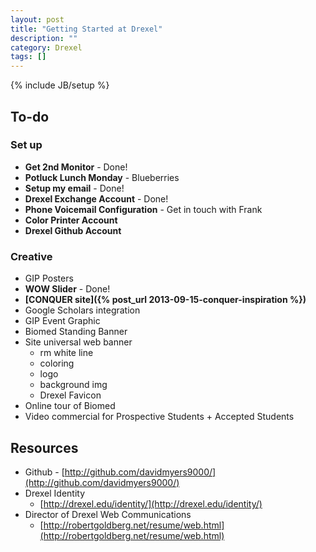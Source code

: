 ```yaml
---
layout: post
title: "Getting Started at Drexel"
description: ""
category: Drexel
tags: []
---
```

{% include JB/setup %}

## To-do

### Set up
- **Get 2nd Monitor** - Done!
- **Potluck Lunch Monday** - Blueberries
- **Setup my email** - Done!
- **Drexel Exchange Account** - Done!
- **Phone Voicemail Configuration** - Get in touch with Frank
- **Color Printer Account**
- **Drexel Github Account**

### Creative
- GIP Posters
- **WOW Slider** - Done!
- **[CONQUER site]({% post_url 2013-09-15-conquer-inspiration %})**
- Google Scholars integration
- GIP Event Graphic
- Biomed Standing Banner
- Site universal web banner
	- rm white line
	- coloring
	- logo
	- background img
	- Drexel Favicon
- Online tour of Biomed
- Video commercial for Prospective Students + Accepted Students

## Resources
- Github - [http://github.com/davidmyers9000/](http://github.com/davidmyers9000/)
- Drexel Identity 
	- [http://drexel.edu/identity/](http://drexel.edu/identity/)
- Director of Drexel Web Communications 
	- [http://robertgoldberg.net/resume/web.html](http://robertgoldberg.net/resume/web.html)
